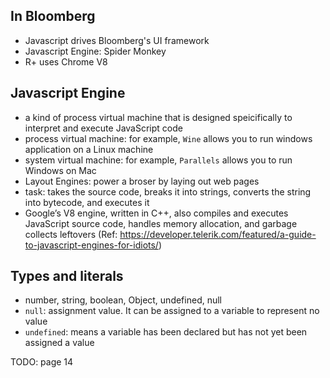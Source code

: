 ## In Bloomberg
- Javascript drives Bloomberg's UI framework
- Javascript Engine: Spider Monkey
- R+ uses Chrome V8

## Javascript Engine
- a kind of process virtual machine that is designed speicifically to interpret and execute JavaScript code
- process virtual machine: for example, `Wine` allows you to run windows application on a Linux machine
- system virtual machine: for example, `Parallels` allows you to run Windows on Mac
- Layout Engines: power a broser by laying out web pages
- task: takes the source code, breaks it into strings, converts the string into bytecode, and executes it
- Google’s V8 engine, written in C++, also compiles and executes JavaScript source code, handles memory allocation, and garbage collects leftovers
(Ref: https://developer.telerik.com/featured/a-guide-to-javascript-engines-for-idiots/)

## Types and literals
- number, string, boolean, Object, undefined, null
- `null`: assignment value. It can be assigned to a variable to represent no value
- `undefined`: means a variable has been declared but has not yet been assigned a value

TODO: page 14
